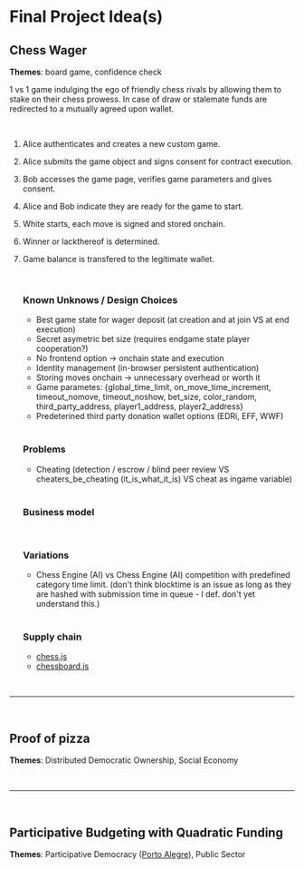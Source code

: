 
# Final Project Idea(s)


## __Chess Wager__
**Themes**: board game, confidence check
<br>

1 vs 1 game indulging the ego of friendly chess rivals by allowing them to stake on their chess prowess. In case of draw or stalemate funds are redirected to a mutually agreed upon wallet.

<br>

1. Alice authenticates and creates a new custom game. <br>

2. Alice submits the game object and signs consent for contract execution.

3. Bob accesses the game page, verifies game parameters and gives consent.

4. Alice and Bob indicate they are ready for the game to start.

5. White starts, each move is signed and stored onchain.

6. Winner or lackthereof is determined.

7. Game balance is transfered to the legitimate wallet.

    <br>

    ### Known Unknows / Design Choices
    * Best game state for wager deposit (at creation and at join VS at end execution)
    * Secret asymetric bet size (requires endgame state player cooperation?)
    * No frontend option -> onchain state and execution
    * Identity management (in-browser persistent authentication)
    * Storing moves onchain -> unnecessary overhead or worth it
    * Game parametes: {global_time_limit, on_move_time_increment, timeout_nomove, timeout_noshow, bet_size, color_random, third_party_address, player1_address, player2_address}
    * Predeterined third party donation wallet options (EDRi, EFF, WWF)
    
    <br>

    ### Problems
    * Cheating (detection / escrow / blind peer review VS cheaters_be_cheating (it_is_what_it_is) VS cheat as ingame variable)
    
    <br>


    ### Business model

    <br>

    ### Variations

    * Chess Engine (AI) vs Chess Engine (AI) competition with predefined category time limit. (don't think blocktime is an issue as long as they are hashed with submission time in queue - I def. don't yet understand this.)

    <br>

    ### Supply chain 
    *   [chess.js](https://github.com/jhlywa/chess.js.git)
    *   [chessboard.js](https://github.com/oakmac/chessboardjs/)

<br>

___

<br>


## __Proof of pizza__
**Themes**: Distributed Democratic Ownership, Social Economy

<br>

___

<br>



## __Participative Budgeting with Quadratic Funding__
**Themes**: Participative Democracy ([Porto Alegre](https://www.wri.org/insights/what-if-citizens-set-city-budgets-experiment-captivated-world-participatory-budgeting)), Public Sector